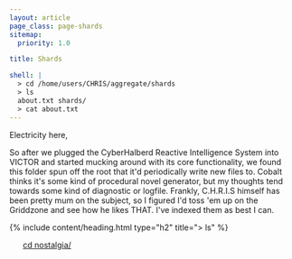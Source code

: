 ```yaml
---
layout: article
page_class: page-shards
sitemap:
  priority: 1.0

title: Shards

shell: |
  > cd /home/users/CHRIS/aggregate/shards
  > ls
  about.txt shards/
  > cat about.txt
---
```



Electricity here,

So after we plugged the CyberHalberd Reactive Intelligence System into VICTOR and started mucking around with its core functionality,
we found this folder spun off the root that it'd periodically write new files to. Cobalt thinks it's some kind of procedural
novel generator, but my thoughts tend towards some kind of diagnostic or logfile. Frankly, C.H.R.I.S himself has been pretty mum
on the subject, so I figured I'd toss 'em up on the Griddzone and see how he likes THAT. I've indexed them as best I can.

{% include content/heading.html type="h2" title="> ls" %}

<ol role="list">
  <a href="/shards/nostalgia/nostalgia-index">cd nostalgia/</a>
</ol>

